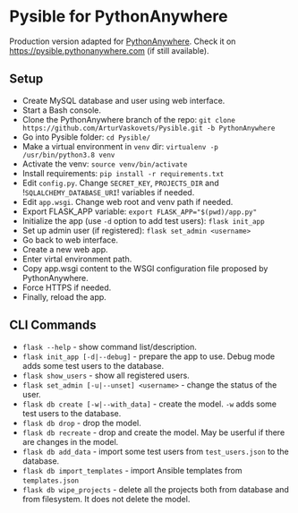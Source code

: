 # Pysible for PythonAnywhere

Production version adapted for [PythonAnywhere](https://www.pythonanywhere.com). Check it on https://pysible.pythonanywhere.com (if still available).


## Setup
- Create MySQL database and user using web interface.
- Start a Bash console.
- Clone the PythonAnywhere branch of the repo: ```git clone https://github.com/ArturVaskovets/Pysible.git -b PythonAnywhere```
- Go into Pysible folder: ```cd Pysible/```
- Make a virtual environment in ```venv``` dir: ```virtualenv -p /usr/bin/python3.8 venv```
- Activate the venv: ```source venv/bin/activate```
- Install requirements: ```pip install -r requirements.txt```
- Edit ```config.py```. Change ```SECRET_KEY```, ```PROJECTS_DIR``` and !```SQLALCHEMY_DATABASE_URI```! variables if needed.
- Edit ```app.wsgi```. Change web root and venv path if needed.
- Export FLASK_APP variable: ```export FLASK_APP="$(pwd)/app.py"```
- Initialize the app (use ```-d``` option to add test users): ```flask init_app```
- Set up admin user (if registered): ```flask set_admin <username>```
- Go back to web interface.
- Create a new web app.
- Enter virtal environment path.
- Copy app.wsgi content to the WSGI configuration file proposed by PythonAnywhere.
- Force HTTPS if needed.
- Finally, reload the app.


## CLI Commands
- ```flask --help``` - show command list/description.
- ```flask init_app [-d|--debug]``` - prepare the app to use. Debug mode adds some test users to the database.
- ```flask show_users``` - show all registered users.
- ```flask set_admin [-u|--unset] <username>``` - change the status of the user.
- ```flask db create [-w|--with_data]``` - create the model. ```-w``` adds some test users to the database.
- ```flask db drop``` - drop the model.
- ```flask db recreate``` - drop and create the model. May be userful if there are changes in the model.
- ```flask db add_data``` - import some test users from ```test_users.json``` to the database. 
- ```flask db import_templates``` - import Ansible templates from ```templates.json``` 
- ```flask db wipe_projects``` - delete all the projects both from database and from filesystem. It does not delete the model.